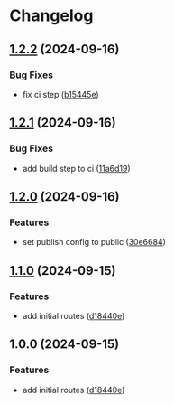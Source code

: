 # Changelog

## [1.2.2](https://github.com/audioling/open-subsonic-api-client/compare/v1.2.1...v1.2.2) (2024-09-16)


### Bug Fixes

* fix ci step ([b15445e](https://github.com/audioling/open-subsonic-api-client/commit/b15445e6e04dd2191c1dbfcb3159261b544b5abd))

## [1.2.1](https://github.com/audioling/open-subsonic-api-client/compare/v1.2.0...v1.2.1) (2024-09-16)


### Bug Fixes

* add build step to ci ([11a6d19](https://github.com/audioling/open-subsonic-api-client/commit/11a6d19bff82ef8527e92e87c631f4dfc2a453b2))

## [1.2.0](https://github.com/audioling/open-subsonic-api-client/compare/v1.1.0...v1.2.0) (2024-09-16)


### Features

* set publish config to public ([30e6684](https://github.com/audioling/open-subsonic-api-client/commit/30e6684c3d57d6ed3df22f9f108bba56aa211bee))

## [1.1.0](https://github.com/audioling/open-subsonic-api-client/compare/v1.0.0...v1.1.0) (2024-09-15)


### Features

* add initial routes ([d18440e](https://github.com/audioling/open-subsonic-api-client/commit/d18440e2ba97dd1f98c39f0e37babab83ed18126))

## 1.0.0 (2024-09-15)


### Features

* add initial routes ([d18440e](https://github.com/audioling/open-subsonic-api-client/commit/d18440e2ba97dd1f98c39f0e37babab83ed18126))
